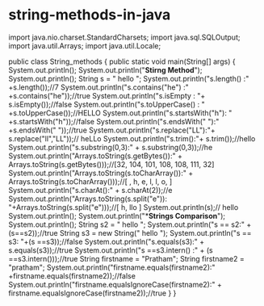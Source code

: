 # string-methods-in-java
import java.nio.charset.StandardCharsets;
import java.sql.SQLOutput;
import java.util.Arrays;
import java.util.Locale;

public class String_methods {
    public static void main(String[] args) {
        System.out.println();
        System.out.println("******Stirng Method******");
        System.out.println();
        String s = " hello ";
        System.out.println("s.length() :" +s.length());//7
        System.out.println("s.contains(\"he\") :" +s.contains("he"));//true
        System.out.println("s.isEmpty : "+ s.isEmpty());//false
        System.out.println("s.toUpperCase() : " +s.toUpperCase());//HELLO
        System.out.println("s.startsWith(\"h\"): "  +s.startsWith("h"));//false
        System.out.println("s.endsWith(\" \"):" +s.endsWith(" "));//true
        System.out.println("s.replace(\"LL\"):"+ s.replace("ll","LL"));// heLLo
        System.out.println("s.trim():"+ s.trim());//hello
        System.out.println("s.substring(0,3):" + s.substring(0,3));//he
        System.out.println("Arrays.toString(s.getBytes()):" + Arrays.toString(s.getBytes()));//[32, 104, 101, 108, 108, 111, 32]
        System.out.println("Arrays.toString(s.toCharArray()):" + Arrays.toString(s.toCharArray()));//[ , h, e, l, l, o,  ]
        System.out.println("s.charAt():" + s.charAt(2));//e
        System.out.println("Arrays.toString(s.split(\"e\")): "+Arrays.toString(s.split("e")));//[ h, llo ]
        System.out.println(s);// hello
        System.out.println();
        System.out.println("*********Strings Comparison********");
        System.out.println();
        String s2 = " hello ";
        System.out.println("s == s2:" +(s==s2));//true
        String s3 = new String(" hello ");
        System.out.println("s == s3: "+(s ==s3));//false
        System.out.println("s.equals(s3):" + s.equals(s3));//true
        System.out.println("s ==s3.intern() :" + (s ==s3.intern()));//true
        String firstname = "Pratham";
        String firstname2 = "pratham";
        System.out.println("firstname.equals(firstname2):" +firstname.equals(firstname2));//false
        System.out.println("firstname.equalsIgnoreCase(firstname2):" + firstname.equalsIgnoreCase(firstname2));//true
    }
}
